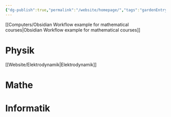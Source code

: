 ```yaml
---
{"dg-publish":true,"permalink":"/website/homepage/","tags":"gardenEntry","dgHomeLink":true,"dgPassFrontmatter":false}
---
```



[[Computers/Obsidian Workflow example for mathematical courses|Obsidian Workflow example for mathematical courses]]

# Physik
[[Website/Elektrodynamik|Elektrodynamik]]
# Mathe

# Informatik
